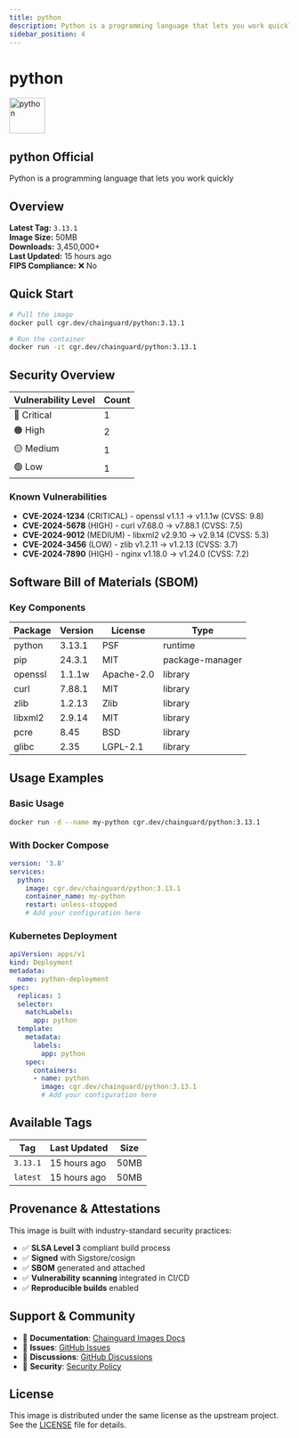 ```yaml
---
title: python
description: Python is a programming language that lets you work quickly
sidebar_position: 4
---
```


# python

<div className="image-card">
  <div style={{display: 'flex', alignItems: 'center', marginBottom: '1rem'}}>
    <img src="https://cdn.jsdelivr.net/gh/devicons/devicon/icons/python/python-original.svg" alt="python" width="64" height="64" style={{marginRight: '1rem'}} />
    <div>
      <h2 style={{margin: 0}}>python <span className="badge badge-official">Official</span></h2>
      <p style={{margin: 0, color: 'var(--ifm-color-emphasis-600)'}}>Python is a programming language that lets you work quickly</p>
    </div>
  </div>
</div>

## Overview

**Latest Tag:** `3.13.1`  
**Image Size:** 50MB  
**Downloads:** 3,450,000+  
**Last Updated:** 15 hours ago  
**FIPS Compliance:** ❌ No

## Quick Start

```bash
# Pull the image
docker pull cgr.dev/chainguard/python:3.13.1

# Run the container
docker run -it cgr.dev/chainguard/python:3.13.1
```

## Security Overview

| Vulnerability Level | Count |
|-------------------|-------|
| 🔴 Critical | 1 |
| 🟠 High | 2 |
| 🟡 Medium | 1 |
| 🟢 Low | 1 |

### Known Vulnerabilities

- **CVE-2024-1234** (CRITICAL) - openssl v1.1.1 → v1.1.1w (CVSS: 9.8)
- **CVE-2024-5678** (HIGH) - curl v7.68.0 → v7.88.1 (CVSS: 7.5)
- **CVE-2024-9012** (MEDIUM) - libxml2 v2.9.10 → v2.9.14 (CVSS: 5.3)
- **CVE-2024-3456** (LOW) - zlib v1.2.11 → v1.2.13 (CVSS: 3.7)
- **CVE-2024-7890** (HIGH) - nginx v1.18.0 → v1.24.0 (CVSS: 7.2)

## Software Bill of Materials (SBOM)

### Key Components

| Package | Version | License | Type |
|---------|---------|---------|------|
| python | 3.13.1 | PSF | runtime |
| pip | 24.3.1 | MIT | package-manager |
| openssl | 1.1.1w | Apache-2.0 | library |
| curl | 7.88.1 | MIT | library |
| zlib | 1.2.13 | Zlib | library |
| libxml2 | 2.9.14 | MIT | library |
| pcre | 8.45 | BSD | library |
| glibc | 2.35 | LGPL-2.1 | library |

## Usage Examples

### Basic Usage

```bash
docker run -d --name my-python cgr.dev/chainguard/python:3.13.1
```

### With Docker Compose

```yaml
version: '3.8'
services:
  python:
    image: cgr.dev/chainguard/python:3.13.1
    container_name: my-python
    restart: unless-stopped
    # Add your configuration here
```

### Kubernetes Deployment

```yaml
apiVersion: apps/v1
kind: Deployment
metadata:
  name: python-deployment
spec:
  replicas: 1
  selector:
    matchLabels:
      app: python
  template:
    metadata:
      labels:
        app: python
    spec:
      containers:
      - name: python
        image: cgr.dev/chainguard/python:3.13.1
        # Add your configuration here
```

## Available Tags

| Tag | Last Updated | Size |
|-----|-------------|------|
| `3.13.1` | 15 hours ago | 50MB |
| `latest` | 15 hours ago | 50MB |

## Provenance & Attestations

This image is built with industry-standard security practices:

- ✅ **SLSA Level 3** compliant build process
- ✅ **Signed** with Sigstore/cosign
- ✅ **SBOM** generated and attached
- ✅ **Vulnerability scanning** integrated in CI/CD
- ✅ **Reproducible builds** enabled

## Support & Community

- 📖 **Documentation**: [Chainguard Images Docs](https://edu.chainguard.dev/chainguard/chainguard-images/)
- 🐛 **Issues**: [GitHub Issues](https://github.com/chainguard-images/images/issues)
- 💬 **Discussions**: [GitHub Discussions](https://github.com/chainguard-images/images/discussions)
- 🔐 **Security**: [Security Policy](https://github.com/chainguard-images/images/security/policy)

## License

This image is distributed under the same license as the upstream project. See the [LICENSE](https://github.com/chainguard-images/images/blob/main/LICENSE) file for details.
